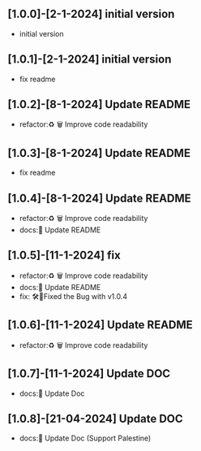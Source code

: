 
## [1.0.0]-[2-1-2024] initial version

- initial version

## [1.0.1]-[2-1-2024] initial version

- fix readme

## [1.0.2]-[8-1-2024] Update README

- refactor:♻️ 🗑️ Improve code readability

## [1.0.3]-[8-1-2024] Update README

- fix readme

## [1.0.4]-[8-1-2024] Update README

- refactor:♻️ 🗑️ Improve code readability
- docs:📝 Update README

## [1.0.5]-[11-1-2024] fix

- refactor:♻️ 🗑️ Improve code readability
- docs:📝 Update README
- fix: 🛠️🐞Fixed the Bug with v1.0.4

## [1.0.6]-[11-1-2024] Update README

- refactor:♻️ 🗑️ Improve code readability

## [1.0.7]-[11-1-2024] Update DOC

- docs:📝 Update Doc

## [1.0.8]-[21-04-2024] Update DOC 

- docs:📝 Update Doc (Support Palestine)
